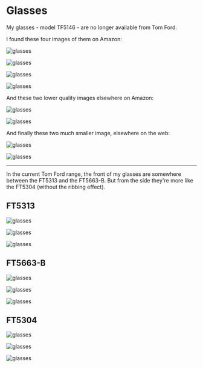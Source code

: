 Glasses
=======

My glasses - model TF5146 - are no longer available from Tom Ford.

I found these four images of them on Amazon:

![glasses](images/glasses/TF5146/61blJco6yBL._UL1500_.jpg)

![glasses](images/glasses/TF5146/71y1ceLIFEL._UL1500_.jpg)

![glasses](images/glasses/TF5146/61jAIjqv1qL._UL1500_.jpg)

![glasses](images/glasses/TF5146/71heth4ng8L._UL1500_.jpg)

And these two lower quality images elsewhere on Amazon:

![glasses](images/glasses/TF5146/71CAlEhhhLL._AC_UL1500_.jpg)

![glasses](images/glasses/TF5146/71O2oo5jo1L._AC_UL1500_.jpg)

And finally these two much smaller image, elsewhere on the web:

![glasses](images/glasses/TF5146/36801_2.jpeg)

![glasses](images/glasses/TF5146/TomFord-TF5146.jpeg)

---

In the current Tom Ford range, the front of my glasses are somewhere between the FT5313 and the FT5663-B. But from the side they're more like the FT5304 (without the ribbing effect).

FT5313
------

![glasses](images/glasses/FT5313/FT5313_055_OS_A.jpeg)

![glasses](images/glasses/FT5313/FT5313_055_OS_B.jpeg)

![glasses](images/glasses/FT5313/FT5313_055_OS_C.jpeg)

FT5663-B
--------

![glasses](images/glasses/FT5663-B/FT5663-B_055_OS_A.jpeg)

![glasses](images/glasses/FT5663-B/FT5663-B_055_OS_B.jpeg)

![glasses](images/glasses/FT5663-B/FT5663-B_055_OS_C.jpeg)

FT5304
------

![glasses](images/glasses/FT5304/FT5304_052_OS_B.jpeg)

![glasses](images/glasses/FT5304/FT5304_052_OS_A.jpeg)

![glasses](images/glasses/FT5304/FT5304_052_OS_C.jpeg)

